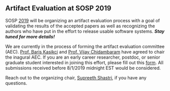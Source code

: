 ## Artifact Evaluation at SOSP 2019 

SOSP [2019](https://sosp19.rcs.uwaterloo.ca) will be organizing an artifact evaluation process with a goal of validating the results of the accepted papers as well as recognizing the authors who have put in the effort to release usable software systems. ***Stay tuned for more details!***

We are currently in the process of forming the artifact evaluation committee (AEC). [Prof. Baris Kasikci](https://web.eecs.umich.edu/~barisk/) and [Prof. Vijay Chidambaram](http://www.cs.utexas.edu/~vijay/) have agreed to chair the inagural AEC. If you are an early career researcher, postdoc, or senior graduate student interested in joining this effort, please fill out this [form](https://forms.gle/TjaXBGVmW87nD3sQ9). All submissions received before 8/1/2019 midnight EST would be considered.

Reach out to the organizing chair, [Supreeth Shastri](shastri@utexas.edu), if you have any questions.
